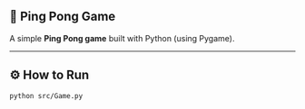  ## 🏓 Ping Pong Game  

A simple **Ping Pong game** built with Python (using Pygame).  

---

## ⚙️ How to Run  
```bash
python src/Game.py
